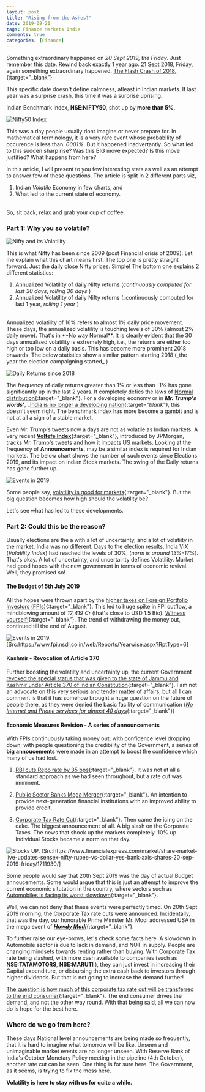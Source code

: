 ```yaml
---
layout: post
title: "Rising from the Ashes?"
date: 2019-09-21
tags: Finance Markets India 
comments: true
categories: [Finance]
---
```


Something extraordinary happened on *20 Sept 2019, the Friday*. Just remember this date. 
Rewind back exactly 1 year ago. 21 Sept 2018, Friday, again something extraordinary happened, [The Flash Crash of 2018.](/2018-09-22-Flash-Crash-of-Sep-2018.md){:target="_blank"}

This specific date doesn't define calmness, atleast in Indian markets. If last year was a surprise crash, this time it was a surprise uprising. 

Indian Benchmark Index, **NSE**:**NIFTY50**, shot up by **more than 5%**. 
<br>
<p> 
<img src="/data/pics/2019/09/Nifty.png" alt="Nifty50 Index" text-align="left" />
</p>



This was a day people usually dont imagine or never prepare for. In mathematical terminology, it is a very rare event whose probability of occurence is less than _.0001%_. 
But it happened inadvertantly. 
So what led to this sudden sharp rise? Was this BIG move expected? Is this move justified? What happens from here?

In this article, I will present to you few interesting stats as well as an attempt to answer few of these questions. 
The article is split in 2 different parts viz, 
1. Indian _Volatile_ Economy in few charts, and 
2. What led to the current state of economy.

<br>
So, sit back, relax and grab your cup of coffee. 

### Part 1: Why you so volatile?

<p> 
<img src="/data/pics/2019/09/nifty2019.png" alt="Nifty and its Volatility" text-align="left" />
</p>

This is what Nifty has been since 2009 (post Financial crisis of 2009). Let me explain what this chart means first. 
The top one is pretty straight forward. Just the daily close Nifty prices. Simple!
The bottom one explains 2 different statistics:
1. Annualized Volatility of daily Nifty returns (_continuously computed for last 30 days_, _rolling 30 days_ )
2. Annualized Volatility of daily Nifty returns (_continuously computed for last 1 year, _rolling 1 year_ )

<br>
Annualized volatility of 16% refers to almost 1% daily price movement. These days, the annualized volatility is touching levels of 30% (almost 2% daily move). That's in **No way Normal**.
It is clearly evident that the 30 days annualized volatility is extremely high, i.e., the returns are either too high or too low on a daily basis. This has become more prominent 2018 onwards. The below statistics show a similar pattern starting 2018 (_the year the election campaigning started_ )

<p> 
<img src="/data/pics/2019/09/Since2018.png" alt="Daily Returns since 2018" text-align="left" />
</p>

The frequency of daily returns greater than 1% or less than -1% has gone significantly up in the last 2 years. It completely defies the laws of [Normal distribution](https://en.wikipedia.org/wiki/Normal_distribution){:target="_blank"}. For a developing economy or in _**Mr. Trump's words'**_, _[India is no longer a developing nation](https://www.indiatoday.in/world/story/donald-trump-india-china-developing-nations-wto-1580798-2019-08-14){:target="_blank"}_, this doesn't seem right. The benchmark index has more become a gambit and is not at all a sign of a stable market. 

Even Mr. Trump's tweets now a days are not as volatile as Indian markets. A very recent [**Volfefe Index**](https://in.reuters.com/article/usa-markets-trump-volatility/volfefe-a-volatility-index-for-the-trump-era-idINKCN1VU1YD){:target="_blank"}, introduced by JPMorgan, tracks Mr. Trump's tweets and how it impacts US markets. Looking at the frequency of **Announcements**, may be a similar index is required for Indian markets. The below chart shows the number of such events since Elections 2019, and its impact on Indian Stock markets. The swing of the Daily returns has gone further up. 

<p> 
<img src="/data/pics/2019/09/SummaryofEvents.png" alt="Events in 2019" text-align="left" />
</p>

Some people say, [volatility is good for markets](https://www.investopedia.com/articles/financial-theory/08/volatility.asp){:target="_blank"}. But the big question becomes how high should the volatility be?   

Let's see what has led to these developments.



### Part 2: Could this be the reason?

Usually elections are the a with a lot of uncertainty, and a lot of volatiity in the market. India was no different. Days to the election results, India VIX (_Volatility Index_) had reached the levels of 30%, (_norm is around 13%-17%_). That's okay. A lot of uncertainty, and uncertainty defines Volatility. 
Market had good hopes with the new government in terms of economic revival. Well, they promised so!

#### The Budget of 5th July 2019

All the hopes were thrown apart by the [higher taxes on Foreign Portfolio Investors (FPIs)](https://economictimes.indiatimes.com/news/economy/finance/why-new-tax-surcharge-has-stunned-foreign-portfolio-investors/articleshow/70207767.cms?from=mdr){:target="_blank"}. This led to huge spike in FPI outflow, a mindblowing amount of *12,419 Cr* (that's close to USD 1.5 Bio). [Witness yourself!](https://www.fpi.nsdl.co.in/web/Reports/Yearwise.aspx?RptType=6){:target="_blank"}. The trend of withdrawing the money out, continued till the end of August. 
<p> 
<img src="/data/pics/2019/09/FPIOutflow.png" alt="Events in 2019. [Src:https://www.fpi.nsdl.co.in/web/Reports/Yearwise.aspx?RptType=6]" text-align="left" />
</p>

#### Kashmir - Revocation of Article 370

Further boosting the volatilty and uncertainty up, the current Government [revoked the special status that was given to the state of Jammu and Kashmir under Article 370 of Indian Constitution](https://en.wikipedia.org/wiki/Indian_revocation_of_Jammu_and_Kashmir%27s_special_status){:target="_blank"}. I am not an advocate on this very serious and tender matter of affairs, but all I can comment is that it has somehow brought a huge question on the future of people there, as they were denied the basic facility of communication ([_No Internet and Phone services for almost 40 days_](https://www.hindustantimes.com/india-news/39-days-after-lockdown-restrictions-lifted-from-entire-jammu-and-kashmir/story-OC8ik4VC68z6jcYMbqIj1L.html){:target="_blank"})  


#### Economic Measures Revision - A series of announcements

With FPIs continuously taking money out; with confidence level dropping down; with people questioning the credibility of the Government, a series of **big annoucements** were made in an attempt to boost the confidence which many of us had lost. 

1. [RBI cuts Repo rate by 35 bps](https://economictimes.indiatimes.com/markets/stocks/news/rbi-cuts-repo-rate-by-35-bps-to-5-40-maintains-accommodative-stance/articleshow/70566489.cms){:target="_blank"}. It was not at all a standard approach as we had seen throughout, but a rate cut was imminent.

2. [Public Sector Banks Mega Merger](https://www.business-standard.com/article/finance/nextgen-psbs-government-unveils-mega-bank-mergers-to-revive-growth-119083001668_1.html){:target="_blank"}. An intention to provide next-generation financial institutions with an improved ability to provide credit.

3. [Corporate Tax Rate Cut](https://economictimes.indiatimes.com/news/economy/policy/corporate-tax-cut-issue-of-carrying-forward-losses-vexes-companies-in-red/articleshow/71321427.cms){:target="_blank"}. Then came the icing on the cake. The biggest announcement of all. A big slash on the Corporate Taxes. The news that shook up the markets completely. 10% up Individual Stocks became a norm on that day.

<p> 
<img src="/data/pics/2019/09/stocks.png" alt="Stocks UP. [Src:https://www.financialexpress.com/market/share-market-live-updates-sensex-nifty-rupee-vs-dollar-yes-bank-axis-shares-20-sep-2019-friday/1711930/]" text-align="left" />
</p>


Some people would say that 20th Sept 2019 was the day of actual Budget annoucements. Some would argue that this is just an attempt to improve the current economic situtation in the country, where sectors such as [Automobiles is facing its worst slowdown](https://www.livemint.com/auto-news/india-auto-sales-decline-for-10th-straight-month-worst-slump-in-two-decades-1568010510610.html){:target="_blank"}.

Well, we can not deny that these events were perfectly timed. On 20th Sept 2019 morning, the Corporate Tax rate cuts were announced. Incidentally, that was the day, our honorable Prime Minister Mr. Modi addressed USA in the mega event of [_**Howdy Modi**_](https://www.ndtv.com/india-news/howdy-modi-event-in-houston-pm-modi-speech-highlights-2105220){:target="_blank"}.

To further raise our eye-brows, let's check some facts here. A slowdown in Automobile sector is due to lack in demand, and NOT in supply. People are changing mindsets towards renting rather than buying. With Corporate Tax rate being slashed, with more cash available to companies (such as **NSE:TATAMOTORS**, **NSE:MARUTI** ), they can just invest in increasing their Capital expenditure, or disbursing the extra cash back to investors through higher dividends. But that is not going to increase the demand further! 

[The question is how much of this corporate tax rate cut will be transferred to the end consumer](https://www.indiatoday.in/india-today-insight/story/corporate-tax-cut-consumer-price-1602907-2019-09-25){:target="_blank"}. The end consumer drives the demand, and not the other way round. With that being said, all we can now do is hope for the best here. 



### Where do we go from here?

These days National level announcements are being made so frequently, that it is hard to imagine what tomorrow will be like. Unseen and unimaginable market events are no longer unseen. With Reserve Bank of India's October Monetary Policy meeting in the pipeline (4th October), another rate cut can be seen. One thing is for sure here. The Government, as it seems, is trying to fix the mess here. 

**Volatility is here to stay with us for quite a while.**





